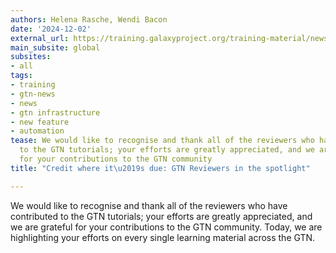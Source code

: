 ```yaml
---
authors: Helena Rasche, Wendi Bacon
date: '2024-12-02'
external_url: https://training.galaxyproject.org/training-material/news/2024/12/02/reviewing.html
main_subsite: global
subsites:
- all
tags:
- training
- gtn-news
- news
- gtn infrastructure
- new feature
- automation
tease: We would like to recognise and thank all of the reviewers who have contributed
  to the GTN tutorials; your efforts are greatly appreciated, and we are grateful
  for your contributions to the GTN community
title: "Credit where it\u2019s due: GTN Reviewers in the spotlight"

---
```

We would like to recognise and thank all of the reviewers who have contributed to the GTN tutorials; your efforts are greatly appreciated, and we are grateful for your contributions to the GTN community. Today, we are highlighting your efforts on every single learning material across the GTN.